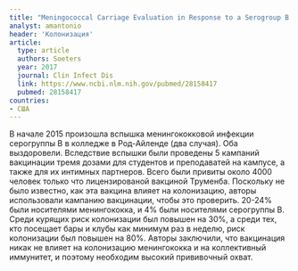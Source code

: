 ```yaml
---
title: "Meningococcal Carriage Evaluation in Response to a Serogroup B Meningococcal Disease Outbreak and Mass Vaccination Campaign at a College-Rhode Island, 2015-2016"
analyst: amantonio
header: 'Колонизация'
article:
  type: article
  authors: Soeters
  year: 2017
  journal: Clin Infect Dis
  link: https://www.ncbi.nlm.nih.gov/pubmed/28158417
  pubmed: 28158417
countries:
- США
---
```


В начале 2015 произошла вспышка менингококковой инфекции серогруппы В в колледже в Род-Айленде (два случая). Оба выздоровели.
Вследствие вспышки были проведены 5 кампаний вакцинации тремя дозами для студентов и преподаватей на кампусе, а также для их интимных партнеров. Всего были привиты около 4000 человек только что лицензированой вакциной Труменба.
Поскольку не было известно, как эта вакцина влияет на колонизацию, авторы использовали кампанию вакцинации, чтобы это проверить.
20-24% были носителями менингококка, и 4% были носителями серогруппы В.
Среди курящих риск колонизации был повышен на 30%, а среди тех, кто посещает бары и клубы как минимум раз в неделю, риск колонизации был повышен на 80%.
Авторы заключили, что вакцинация никак не влияет на колонизацию менингококка и на коллективный иммунитет, и поэтому необходим высокий прививочный охват.
